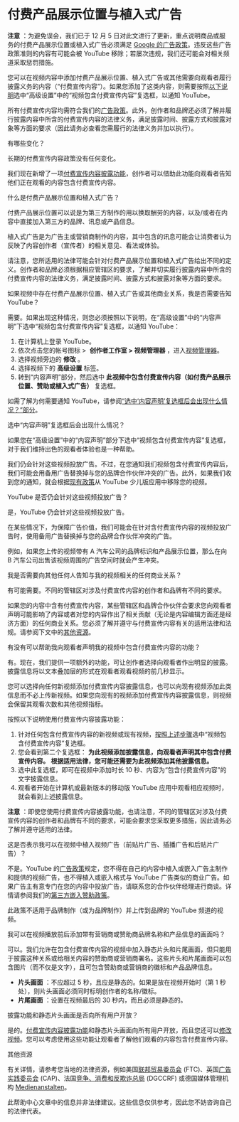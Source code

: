 # 付费产品展示位置与植入式广告

**注意** ：为避免误会，我们已于 12 月 5 日对此文进行了更新，重点说明商品或服务的付费产品展示位置或植入式广告必须满足 [Google 的广告政策](https://support.google.com/adspolicy/answer/6008942)。违反这些广告政策准则的内容有可能会被 YouTube 移除；若屡次违规，我们还可能会对相关频道采取惩罚措施。

您可以在视频内容中添加付费产品展示位置、植入式广告或其他需要向观看者履行披露义务的内容（“付费宣传内容”）。如果您添加了这类内容，则需要按照[以下说明](https://support.google.com/youtube/answer/154235#notify)选中“高级设置”中的“视频包含付费宣传内容”复选框，以通知 YouTube。

所有付费宣传内容均需符合我们的[广告政策](https://support.google.com/adspolicy/answer/6008942)。此外，创作者和品牌还必须了解并履行披露内容中所含的付费宣传内容的法律义务，满足披露时间、披露方式和披露对象等方面的要求（因此请务必查看您需履行的法律义务并加以执行）。

有哪些变化？

长期的付费宣传内容政策没有任何变化。

我们现在新增了一项[付费宣传内容披露功能](https://support.google.com/youtube/answer/154235#paid_promotion_disclosure)，创作者可以借助此功能向观看者告知他们正在观看的内容包含付费宣传内容。

什么是付费产品展示位置和植入式广告？

付费产品展示位置可以说是为第三方制作的用以换取酬劳的内容，以及/或者在内容中直接加入第三方的品牌、讯息或产品信息。

植入式广告是为广告主或营销商制作的内容，其中包含的讯息可能会让消费者认为反映了内容创作者（宣传者）的相关意见、看法或体验。

请注意，您所适用的法律可能会针对付费产品展示位置和植入式广告给出不同的定义。创作者和品牌必须根据相应管辖区的要求，了解并切实履行披露内容中所含的付费宣传内容的法律义务，满足披露时间、披露方式和披露对象等方面的要求。

如果视频中存在付费产品展示位置、植入式广告或其他商业关系，我是否需要告知 YouTube？

需要。如果出现这种情况，则您必须按照以下说明，在“高级设置”中的“内容声明”下选中“视频包含付费宣传内容”复选框，以通知 YouTube：

1. 在计算机上登录 YouTube。
2. 依次点击您的帐号图标 >  **创作者工作室 > 视频管理器** ，进入[视频管理器](https://www.youtube.com/my_videos)。
3. 选择视频旁边的 **修改** 。
4. 选择视频下的 **高级设置** 标签。
5. 转到“内容声明”部分，然后选中 **此视频中包含付费宣传内容（如付费产品展示位置、赞助或植入式广告）** 复选框。

如需了解为何需要通知 YouTube，请参阅[“选中‘内容声明’复选框后会出现什么情况？”部分](https://support.google.com/youtube/answer/154235#content_declaration_box)。

选中“内容声明”复选框后会出现什么情况？

如果您在“高级设置”中的“内容声明”部分下选中“视频包含付费宣传内容”复选框，对于我们维持出色的观看者体验也是一种帮助。

我们仍会针对这些视频投放广告。不过，在您通知我们视频包含付费宣传内容后，我们可能会用备用广告替换掉与您的品牌合作伙伴冲突的广告。此外，如果我们收到您的通知，就会根据[现有政策](https://support.google.com/youtubekids/answer/6130541)从 YouTube 少儿版应用中移除您的视频。

YouTube 是否仍会针对这些视频投放广告？

是，YouTube 仍会针对这些视频投放广告。

在某些情况下，为保障广告价值，我们可能会在针对含付费宣传内容的视频投放广告时，使用备用广告替换掉与您的品牌合作伙伴冲突的广告。

例如，如果您上传的视频带有 A 汽车公司的品牌标识和产品展示位置，那么在向 B 汽车公司出售该视频周围的广告空间时就会产生冲突。

我是否需要向其他任何人告知与我的视频相关的任何商业关系？

有可能需要。不同的管辖区对涉及付费宣传内容的创作者和品牌有不同的要求。

如果您的内容中含有付费宣传内容，某些管辖区和品牌合作伙伴会要求您向观看者声明可能影响了内容或者对您的内容作出了相关贡献（无论是内容编辑方面还是经济方面）的任何商业关系。您必须了解并遵守与付费宣传内容有关的适用法律和法规。请参阅下文中的[其他资源](https://support.google.com/youtube/answer/154235#resources)。

有没有可以帮助我向观看者声明我的视频中包含付费宣传内容的功能？

有。现在，我们提供一项额外的功能，可让创作者选择向观看者作出明显的披露。披露信息将以文本叠加层的形式在观看者观看视频的前几秒显示。

您可以选择向任何新视频添加付费宣传内容披露信息，也可以向现有视频添加此类信息而不必上传新视频。如果您向现有的视频添加付费宣传内容披露信息，则视频会保留其观看次数和其他视频指标。

按照以下说明使用付费宣传内容披露功能：

1. 针对任何包含付费宣传内容的新视频或现有视频，[按照上述步骤](https://support.google.com/youtube/answer/154235#notify)选中“视频包含付费宣传内容”复选框。
2. 您会看到第二个复选框： **为此视频添加披露信息，向观看者声明其中包含付费宣传内容。** **根据适用法律，您可能还需要为此视频添加其他披露信息。**
3. 选中此复选框，即可在视频中添加时长 10 秒、内容为“包含付费宣传内容”的文字披露信息。
4. 观看者开始在计算机或最新版本的移动版 YouTube 应用中观看相应视频时，就会看到上述披露信息。

**注意** ：即使您使用付费宣传内容披露功能，也请注意，不同的管辖区对涉及付费宣传内容的创作者和品牌有不同的要求，可能会要求您采取更多措施，因此请务必了解并遵守适用的法律。

这是否表示我可以在视频中植入视频广告（前贴片广告、插播广告和后贴片广告）？

不是。YouTube 的[广告政策](https://support.google.com/youtube/answer/188570)规定，您不得在自己的内容中植入或嵌入广告主制作和提供的视频广告，也不得植入或嵌入格式与 YouTube 广告类似的商业广告。如果广告主有意专门在您的内容中投放广告，请联系您的合作伙伴经理进行商谈。详情请参阅我们的[第三方嵌入赞助政策](https://support.google.com/youtube/answer/3364658)。

此政策不适用于品牌制作（或为品牌制作）并上传到品牌的 YouTube 频道的视频。

我可以在视频播放前后添加带有营销商或赞助商品牌名称和产品信息的画面吗？

可以。我们允许在包含付费宣传内容的视频中加入静态片头和片尾画面，但只能用于披露这种关系或给相关内容的赞助商或营销商署名。这些片头和片尾画面可以包含图片（而不仅是文字），且可包含赞助商或营销商的徽标和产品品牌信息。

* **片头画面** ：不应超过 5 秒，且应是静态的。如果是放在视频开始时（第 1 秒处），则片头画面必须同时标明创作者的名称/徽标。
* **片尾画面** ：设置在视频最后的 30 秒内，而且必须是静态的。

披露功能和静态片头画面是否向所有用户开放？

是的。[付费宣传内容披露功能](https://support.google.com/youtube/answer/154235#paid_promotion_disclosure)和静态片头画面向所有用户开放，而且您还可以[修改视频](https://www.youtube.com/editor)。您可以考虑使用这些功能让观看者了解他们观看的内容包含付费宣传内容。

其他资源

有关详情，请参考您当地的法律资源，例如美国[联邦贸易委员会](https://www.ftc.gov/) (FTC)、英国[广告实践委员会](https://www.cap.org.uk/Advice-Training-on-the-rules/Advice-Online-Database/Video-blogs-Scenarios.aspx#.VfNNZ9NVjgg) (CAP)、法国[竞争、消费和反欺诈总局](http://www.economie.gouv.fr/dgccrf) (DGCCRF) 或德国媒体管理机构 [Medienanstalten](http://www.die-medienanstalten.de/)。

此帮助中心文章中的信息并非法律建议。这些信息仅供参考，因此您不妨咨询自己的法律代表。